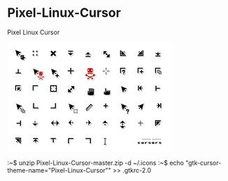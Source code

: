# Pixel-Linux-Cursor
Pixel Linux Cursor

![](https://github.com/da0ab/Pixel-Linux-Cursor/blob/master/Pixel-Linux-Cursor-list.gif?raw=true)

:~$ unzip Pixel-Linux-Cursor-master.zip -d ~/.icons
:~$ echo "gtk-cursor-theme-name="Pixel-Linux-Cursor"" >> .gtkrc-2.0
